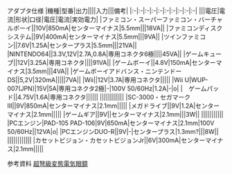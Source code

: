アダプタ仕様
|機種|型番|出力||||入力|||備考|
|:-|:-|:-|:-|:-|:-|:-|:-|:-|:-|
|||電圧|電流|形状|口径|電圧|電流|実効電力|
|ファミコン・スーパーファミコン・バーチャルボーイ||10V|850mA|センターマイナス|5.5mm|||18VA||
|ファミコンディスクシステム||9V|400mA|センターマイナス|5.5mm|||9VA||
|ツインファミコン||7.6V|1.25A|センタープラス|5.5mm|||21VA||
|NINTENDO64||3.3V,12V|2.7A,0.8A|専用コネクタ6極||||45VA||
|ゲームキューブ||12V|3.25A|専用コネクタ||||91VA||
|ゲームボーイ||4.8V|150mA|センターマイナス|3.5mm|||4VA||
|ゲームボーイアドバンス・ニンテンドーDS||5,2V|320mA|||||7VA||
|Wii||12V|3.7A|専用コネクタ|||||
|Wii U|WUP-007(JPN)|15V|5A|専用コネクタ2極|-|100V 50/60Hz|1.2A|-|o|
|　ゲームパッド||4.75V|1.6A|専用コネクタ||||||
||||||||||||
|SC-3000・セガマークIII||9V|850mA|センターマイナス|2.1mm|||||
|メガドライブ||9V|1.2A|センターマイナス|2.1mm|||||
|ゲームギア||9V||センターマイナス|2.1mm|||3W||
|||||||||||
|PCエンジン|PAD-105 PAD-106|9V|650mA|センターマイナス|2.1mm|100V 50/60Hz||12VA|o|
|PCエンジンDUO-R||9V|-|センタープラス|1.3mm?|||8W||
||||||||||||
|カセットビジョン・カセットビジョンJr||6V|300mA|センターマイナス|2.1mm|||||

参考資料
[超弩級変態電気眼鏡](https://meganekun.blogspot.com)
